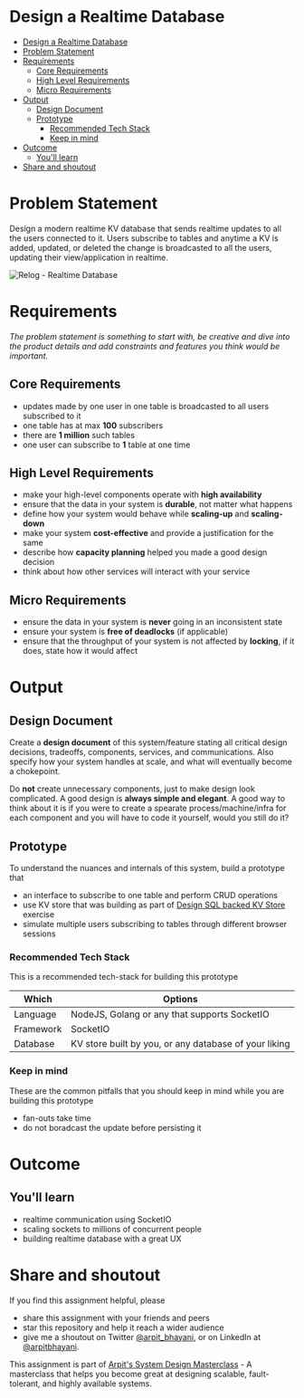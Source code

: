 Design a Realtime Database
===

<!--ts-->
* [Design a Realtime Database](#design-a-realtime-database)
* [Problem Statement](#problem-statement)
* [Requirements](#requirements)
   * [Core Requirements](#core-requirements)
   * [High Level Requirements](#high-level-requirements)
   * [Micro Requirements](#micro-requirements)
* [Output](#output)
   * [Design Document](#design-document)
   * [Prototype](#prototype)
      * [Recommended Tech Stack](#recommended-tech-stack)
      * [Keep in mind](#keep-in-mind)
* [Outcome](#outcome)
   * [You'll learn](#youll-learn)
* [Share and shoutout](#share-and-shoutout)
<!--te-->

# Problem Statement

Design a modern realtime KV database that sends realtime updates to all the users connected to it. Users subscribe to tables and anytime a KV is added, updated, or deleted the change is broadcasted to all the users, updating their view/application in realtime.

![Relog - Realtime Database](https://user-images.githubusercontent.com/4745789/139183521-43e7a5c8-a629-4f85-9584-21dd873d0ade.png)

# Requirements

<!--rs-->
*The problem statement is something to start with, be creative and dive into the product details and add constraints and features you think would be important.*
<!--re-->

## Core Requirements

 - updates made by one user in one table is broadcasted to all users subscribed to it
 - one table has at max **100** subscribers
 - there are **1 million** such tables
 - one user can subscribe to **1** table at one time

##  High Level Requirements
<!--hs-->
- make your high-level components operate with **high availability**
 - ensure that the data in your system is **durable**, not matter what happens
 - define how your system would behave while **scaling-up** and **scaling-down**
 - make your system **cost-effective** and provide a justification for the same
 - describe how **capacity planning** helped you made a good design decision 
 - think about how other services will interact with your service
<!--he-->

##  Micro Requirements
<!--ms-->
- ensure the data in your system is **never** going in an inconsistent state
 - ensure your system is **free of deadlocks** (if applicable)
 - ensure that the throughput of your system is not affected by **locking**, if it does, state how it would affect
<!--me-->

# Output

## Design Document
<!--ds-->
Create a **design document** of this system/feature stating all critical design decisions, tradeoffs, components, services, and communications. Also specify how your system handles at scale, and what will eventually become a chokepoint.

Do **not** create unnecessary components, just to make design look complicated. A good design is **always simple and elegant**. A good way to think about it is if you were to create a spearate process/machine/infra for each component and you will have to code it yourself, would you still do it?
<!--de-->

## Prototype

To understand the nuances and internals of this system, build a prototype that

- an interface to subscribe to one table and perform CRUD operations
- use KV store that was building as part of [Design SQL backed KV Store](sql-kv.md) exercise
- simulate multiple users subscribing to tables through different browser sessions

###  Recommended Tech Stack

This is a recommended tech-stack for building this prototype

|Which|Options|
|-----|-----|
|Language|NodeJS, Golang or any that supports SocketIO|
|Framework|SocketIO|
|Database|KV store built by you, or any database of your liking|

###  Keep in mind

These are the common pitfalls that you should keep in mind while you are building this prototype

- fan-outs take time
- do not boradcast the update before persisting it

# Outcome

##  You'll learn

- realtime communication using SocketIO
- scaling sockets to millions of concurrent people
- building realtime database with a great UX

<!--fs-->
#  Share and shoutout

If you find this assignment helpful, please
 - share this assignment with your friends and peers
 - star this repository and help it reach a wider audience
 - give me a shoutout on Twitter [@arpit_bhayani](https://twitter.com/@arpit_bhayani), or on LinkedIn at [@arpitbhayani](https://www.linkedin.com/in/arpitbhayani/).

This assignment is part of [Arpit's System Design Masterclass](https://arpitbhayani.me/masterclass) - A masterclass that helps you become great at designing scalable, fault-tolerant, and highly available systems.
<!--fe-->